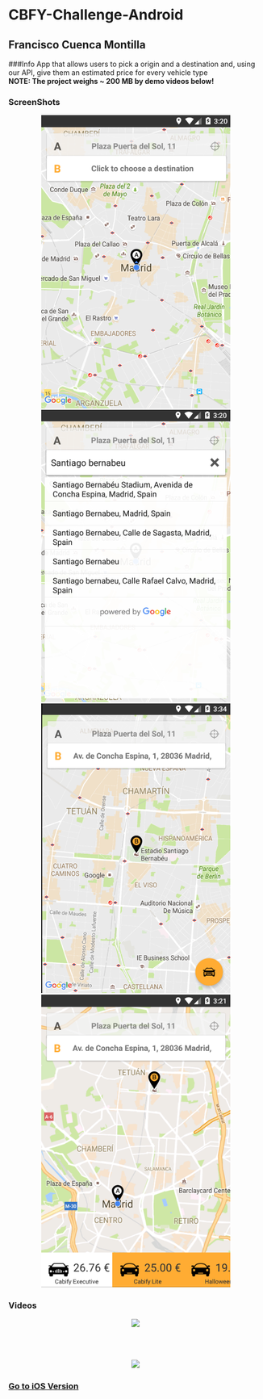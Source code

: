 # CBFY-Challenge-Android

## Francisco Cuenca Montilla

###Info
App that allows users to pick a origin and a destination and, using our API, give them an estimated price for every vehicle type<br/>
<b>NOTE<b/>: The project weighs ~ 200 MB by demo videos below!

### ScreenShots
<p align="center">
  <img src="https://github.com/pillayo/CBFY-Challenge-Android/blob/master/images/cabify-screen-1.png" width="375"/>
  <img src="https://github.com/pillayo/CBFY-Challenge-Android/blob/master/images/cabify-screen-2.png" width="375"/>
  <img src="https://github.com/pillayo/CBFY-Challenge-Android/blob/master/images/cabify-screen-3.png" width="375"/>
  <img src="https://github.com/pillayo/CBFY-Challenge-Android/blob/master/images/cabify-screen-4.png" width="375"/>
</p>

### Videos
<p align="center">
  <img src="https://github.com/pillayo/CBFY-Challenge-Android/blob/master/images/cabify_android-1.gif" width="320"/>  
</p><br/><br/>
<p align="center">
<img src="https://github.com/pillayo/CBFY-Challenge-Android/blob/master/images/cabify_android_2.gif" width="320"/>
</p>

### <a href="https://github.com/pillayo/CBFY-Challenge" target="_blank">Go to iOS Version</a>
